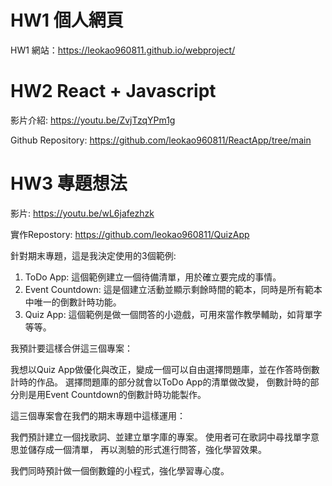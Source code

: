 # HW1 個人網頁
HW1 網站：https://leokao960811.github.io/webproject/

# HW2 React + Javascript

影片介紹: https://youtu.be/ZvjTzqYPm1g

Github Repository: https://github.com/leokao960811/ReactApp/tree/main

# HW3 專題想法

影片: https://youtu.be/wL6jafezhzk

實作Repostory: https://github.com/leokao960811/QuizApp

針對期末專題，這是我決定使用的3個範例:

1. ToDo App:
  這個範例建立一個待備清單，用於確立要完成的事情。
2. Event Countdown:
  這是個建立活動並顯示剩餘時間的範本，同時是所有範本中唯一的倒數計時功能。 
3. Quiz App:
  這個範例是做一個問答的小遊戲，可用來當作教學輔助，如背單字等等。

我預計要這樣合併這三個專案：

我想以Quiz App做優化與改正，變成一個可以自由選擇問題庫，並在作答時倒數計時的作品。
選擇問題庫的部分就會以ToDo App的清單做改變，
倒數計時的部分則是用Event Countdown的倒數計時功能製作。


這三個專案會在我們的期末專題中這樣運用：

我們預計建立一個找歌詞、並建立單字庫的專案。
使用者可在歌詞中尋找單字意思並儲存成一個清單，
再以測驗的形式進行問答，強化學習效果。

我們同時預計做一個倒數鐘的小程式，強化學習專心度。

